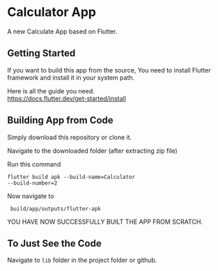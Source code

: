 # Calculator App

A new Calculate App based on Flutter. 

## Getting Started
If you want to build this app from the source,
You need to install Flutter framework and install it in your system path.

Here is all the guide you need. <br/>
https://docs.flutter.dev/get-started/install

## Building App from Code

Simply download this repository or clone it.

Navigate to the downloaded folder (after extracting zip file) <br/>

Run this command <br/>

<code>flutter build apk --build-name=Calculator --build-number=2</code>

Now navigate to <br/>

<code> build/app/outputs/flutter-apk </code>

YOU HAVE NOW SUCCESSFULLY BUILT THE APP FROM SCRATCH.

## To Just See the Code

Navigate to <code>lib</code> folder in the project folder or github.
